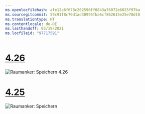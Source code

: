 ```yaml
---
ms.openlocfilehash: afe12a6f678c202596ff0843a76072e6025f97ba
ms.sourcegitcommit: 59c91f8c70d1ad30995fba6cf862615e25e78d10
ms.translationtype: HT
ms.contentlocale: de-DE
ms.lasthandoff: 03/19/2021
ms.locfileid: "97717591"
---
```

# <a name="426"></a>[4.26](#tab/426)

![Raumanker: Speichern 4.26](../images/local-spatial-anchors-img-02.png)

# <a name="425"></a>[4.25](#tab/425)

![Raumanker: Speichern](../images/unreal-spatialanchors-save.PNG)
